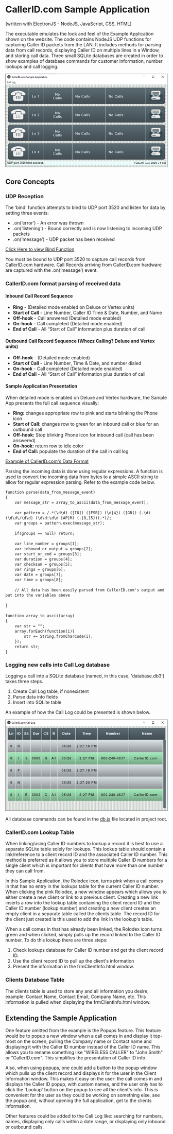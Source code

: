 # CallerID.com Sample Application 
(written with ElectronJS - NodeJS, JavaScript, CSS, HTML)

The executable emulates the look and feel of the Example Application shown on the website. The code contains NodeJS UDP functions for capturing Caller ID packets from the LAN. It includes methods for parsing data from call records, displaying Caller ID on multiple lines in a Window, and storing call data. Three small SQLite databases are created in order to show examples of database commands for customer information, number lookups and call logging.

![Screen Shot](/sample_app_screen_shot.png)

## Core Concepts
### UDP Reception
The ‘bind’ function attempts to bind to UDP port 3520 and listen for data by setting three events:

  - .on(‘error’) - An error was thrown
  - .on(‘listening’) - Bound correctly and is now listening to incoming UDP packets
  - .on(‘message’) - UDP packet has been received
  
[Click Here to view Bind Function](https://github.com/callerid/electronjs_sampleApp/blob/de0b25adf82e17dfd14de50511bd98cd33ad6b21/base.js#L33)

You must be bound to UDP port 3520 to capture call records from CallerID.com hardware. Call Records arriving from CallerID.com hardware are captured with the .on(‘message’) event.

### CallerID.com format parsing of received data
#### Inbound Call Record Sequence
  - **Ring** - (Detailed mode enabled on Deluxe or Vertex units)
  - **Start of Call** - Line Number, Caller ID Time & Date, Number, and Name
  - **Off-hook** - Call answered (Detailed mode enabled)
  - **On-hook** - Call completed (Detailed mode enabled)
  - **End of Call** -  All “Start of Call” information plus duration of call
 
#### Outbound Call Record Sequence (Whozz Calling? Deluxe and Vertex units)

  - **Off-hook** - (Detailed mode enabled)  
  - **Start of Call** - Line Number, Time & Date, and number dialed
  - **On-hook** - Call completed (Detailed mode enabled)
  - **End of Call** -  All “Start of Call” information plus duration of call

#### Sample Application Presentation
When detailed mode is enabled on Deluxe and Vertex hardware, the Sample App presents the full call sequence visually: 

   - **Ring:** changes appropriate row to pink and starts blinking the Phone icon
   - **Start of Call:** changes row to green for an inbound call or blue for an outbound call 
   - **Off-hook:** Stop blinking Phone icon for inbound call (call has been answered)
   - **On-hook:** return row to idle color
   - **End of Call:** populate the duration of the call in call log

[Example of CallerID.com's Data Format](http://callerid.com/support/data-format-basic/)

Parsing the incoming data is done using regular expressions. A function is used to convert the incoming data from bytes to a simple ASCII string to allow for regular expression parsing. Refer to the example code below.

```
function parse(data_from_message_event)
{
    var message_str = array_to_ascii(data_from_message_event);
    
    var pattern = /.*(\d\d) ([IO]) ([ESB]) (\d{4}) ([GB]) (.\d) (\d\d\/\d\d) (\d\d:\d\d [AP]M) (.{8,15})(.*)/;
    var groups = pattern.exec(message_str);

    if(groups == null) return;

    var line_number = groups[1];
    var inbound_or_output = groups[2];
    var start_or_end = groups[3];
    var duration = groups[4];
    var checksum = groups[5];
    var rings = groups[6];
    var date = groups[7];
    var time = groups[8];
    
    // All data has been easily parsed from CallerID.com's output and put into the variables above
    
}

function array_to_ascii(array)
{
    var str = "";
    array.forEach(function(i){
        str += String.fromCharCode(i);
    });
    return str;
}
```

### Logging new calls into Call Log database
Logging a call into a SQLite database (named, in this case, 'database.db3') takes three steps.
  1. Create Call Log table, if nonexistent
  2. Parse data into fields
  3. Insert into SQLite table
  
An example of how the Call Log could be presented is shown below.

![Screen Shot](/call_log_screen_shot.png)
  
All database commands can be found in the [db.js](https://github.com/callerid/electronjs_sampleApp/blob/master/db.js) file located in project root.

### CallerID.com Lookup Table
When linking/using Caller ID numbers to lookup a record it is best to use a separate SQLite table solely for lookups. This lookup table should contain a link/reference to a client record ID and the associated Caller ID number. This method is preferred as it allows you to store multiple Caller ID numbers for a single client which is important for clients that have more than one number they can call from.

In this Sample Application, the Rolodex icon, turns pink when a call comes in that has no entry in the lookups table for the current Caller ID number. When clicking the pink Rolodex, a new window appears which allows you to either create a new client or link to a previous client. Creating a new link inserts a row into the lookup table containing the client record ID and the Caller ID number (lookup number) and creating a new client creates an empty client in a separate table called the clients table. The record ID for the client just created is this used to add the link in the lookup's table.

When a call comes in that has already been linked, the Rolodex icon turns green and when clicked, simply pulls up the record linked to the Caller ID number. To do this lookup there are three steps:
  1. Check lookups database for Caller ID number and get the client record ID.
  2. Use the client record ID to pull up the client's information
  3. Present the information in the frmClientInfo.html window.
  
### Clients Database Table
The clients table is used to store any and all information you desire, example: Contact Name, Contact Email, Company Name, etc. This information is pulled when displaying the frmClientInfo.html window.

## Extending the Sample Application
One feature omitted from the example is the Popups feature. This feature would be to popup a new window when a call comes in and display it top-most on the screen, pulling the Company name or Contact name and displaying it with the Caller ID number instead of the Caller ID name. This allows you to rename something like "WIRELESS CALLER" to "John Smith" or "CallerID.com". This simplifies the presentation of Caller ID info.

Also, when using popups, one could add a button to the popup window which pulls up the client record and displays it for the user in the Client Information window. This makes it easy on the user: the call comes in and displays the Caller ID popup, with custom names, and the user only has to click the 'Lookup' button on the popup to see all the client's info. This is convenient for the user as they could be working on something else, see the popup and, without opening the full application, get to the clients information.

Other features could be added to the Call Log like: searching for numbers, names, displaying only calls within a date range, or displaying only inbound or outbound calls.
